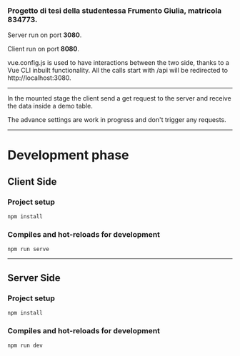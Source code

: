 ### Progetto di tesi della studentessa Frumento Giulia, matricola 834773.

Server run on port **3080**.

Client run on port **8080**.

vue.config.js is used to have interactions between the two side, 
thanks to a Vue CLI inbuilt functionality. All the calls 
start with /api will be redirected to http://localhost:3080.

---

In the mounted stage the client send a get request to the server and receive 
the data inside a demo table.

The advance settings are work in progress and don't trigger any requests.

---
# Development phase

## Client Side
### Project setup
```
npm install
```

### Compiles and hot-reloads for development
```
npm run serve
```
---
## Server Side
### Project setup
```
npm install
```

### Compiles and hot-reloads for development
```
npm run dev
```